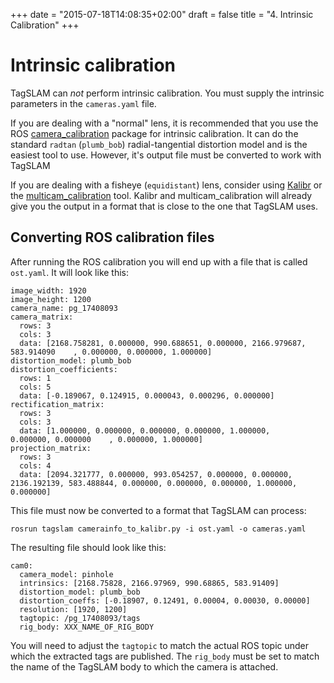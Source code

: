 +++
date = "2015-07-18T14:08:35+02:00"
draft = false
title = "4. Intrinsic Calibration"
+++
# Intrinsic calibration
TagSLAM can *not* perform intrinsic calibration. You must supply
the intrinsic parameters in the ``cameras.yaml`` file.

If you are dealing with a "normal" lens, it is recommended that you use the
ROS [camera_calibration](http://wiki.ros.org/camera_calibration)
package for intrinsic calibration. It can do the standard ``radtan``
(``plumb_bob``) radial-tangential distortion model and is the easiest tool to
use. However, it's output file must be converted to work with TagSLAM

If you are dealing with a fisheye (``equidistant``)
lens, consider using  [Kalibr](https://github.com/ethz-asl/kalibr) or the
[multicam_calibration](https://github.com/KumarRobotics/multicam_calibration)
tool. Kalibr and multicam_calibration will already give you the output in a
format that is close to the one that TagSLAM uses.


## Converting ROS calibration files
After running the ROS calibration you will end up with a file that is
called ``ost.yaml``. It will look like this:

    image_width: 1920
    image_height: 1200
    camera_name: pg_17408093
    camera_matrix:
      rows: 3
      cols: 3
      data: [2168.758281, 0.000000, 990.688651, 0.000000, 2166.979687,
    583.914090    , 0.000000, 0.000000, 1.000000]
    distortion_model: plumb_bob
    distortion_coefficients:
      rows: 1
      cols: 5
      data: [-0.189067, 0.124915, 0.000043, 0.000296, 0.000000]
    rectification_matrix:
      rows: 3
      cols: 3
      data: [1.000000, 0.000000, 0.000000, 0.000000, 1.000000,
    0.000000, 0.000000    , 0.000000, 1.000000]
    projection_matrix:
      rows: 3
      cols: 4
      data: [2094.321777, 0.000000, 993.054257, 0.000000, 0.000000, 2136.192139, 583.488844, 0.000000, 0.000000, 0.000000, 1.000000, 0.000000]

This file must now be converted to a format that TagSLAM can process:

    rosrun tagslam camerainfo_to_kalibr.py -i ost.yaml -o cameras.yaml

The resulting file should look like this:

    cam0:
      camera_model: pinhole
      intrinsics: [2168.75828, 2166.97969, 990.68865, 583.91409]
      distortion_model: plumb_bob
      distortion_coeffs: [-0.18907, 0.12491, 0.00004, 0.00030, 0.00000]
      resolution: [1920, 1200]
      tagtopic: /pg_17408093/tags
      rig_body: XXX_NAME_OF_RIG_BODY

You will need to adjust the ``tagtopic`` to match the actual ROS topic
under which the extracted tags are published. The ``rig_body`` must be
set to match the name of the TagSLAM body to which the camera is
attached.
